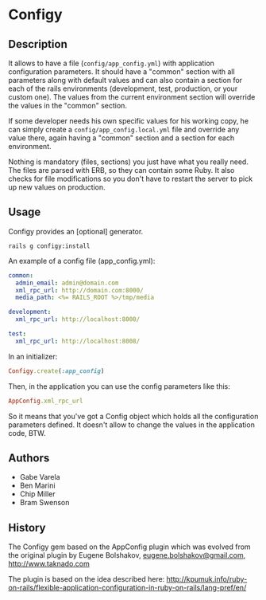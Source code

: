 # Configy

## Description

It allows to have a file (`config/app_config.yml`) with application configuration parameters.
It should have a "common" section with all parameters along with default values and can also
contain a section for each of the rails environments (development, test, production, or 
your custom one). The values from the current environment section will override the values in the 
"common" section.

If some developer needs his own specific values for his working copy, he can simply create 
a `config/app_config.local.yml` file and override any value there, again having a "common" section 
and a section for each environment. 

Nothing is mandatory (files, sections) you just have what you really need. The files are parsed with ERB,
so they can contain some Ruby. It also checks for file modifications so you don't have to restart the server to pick up new values on production.

## Usage

Configy provides an [optional] generator.

    rails g configy:install

An example of a config file (app_config.yml):

``` yaml
common:
  admin_email: admin@domain.com
  xml_rpc_url: http://domain.com:8000/
  media_path: <%= RAILS_ROOT %>/tmp/media

development:
  xml_rpc_url: http://localhost:8000/

test:
  xml_rpc_url: http://localhost:8008/
```
  
In an initializer:

``` ruby
Configy.create(:app_config)
```

Then, in the application you can use the config parameters like this:

``` ruby
AppConfig.xml_rpc_url
```

So it means that you've got a Config object which holds all the configuration parameters defined. 
It doesn't allow to change the values in the application code, BTW.

## Authors

* Gabe Varela
* Ben Marini
* Chip Miller
* Bram Swenson

## History

The Configy gem based on the AppConfig plugin which was evolved from the original plugin by Eugene Bolshakov, eugene.bolshakov@gmail.com, http://www.taknado.com

The plugin is based on the idea described here:
http://kpumuk.info/ruby-on-rails/flexible-application-configuration-in-ruby-on-rails/lang-pref/en/